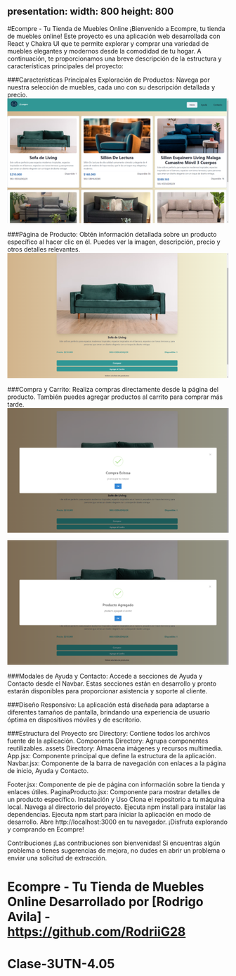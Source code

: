 presentation:
  width: 800
  height: 800
---

<!-- slide -->
#Ecompre - Tu Tienda de Muebles Online
¡Bienvenido a Ecompre, tu tienda de muebles online! Este proyecto es una aplicación web desarrollada con React y Chakra UI que te permite explorar y comprar una variedad de muebles elegantes y modernos desde la comodidad de tu hogar. A continuación, te proporcionamos una breve descripción de la estructura y características principales del proyecto:
<!-- slide -->

###Características Principales
Exploración de Productos: Navega por nuestra selección de muebles, cada uno con su descripción detallada y precio.
![Seccion Principal](https://raw.githubusercontent.com/RodriiG28/Clase-3-UTN-4.0/main/public/img/Seccion%20principal.png)
<!-- slide -->
###Página de Producto:
 Obtén información detallada sobre un producto específico al hacer clic en él. Puedes ver la imagen, descripción, precio y otros detalles relevantes.
![Detalle Producto](https://raw.githubusercontent.com/RodriiG28/Clase-3-UTN-4.0/main/public/img/SeccionDeDetalleProducto.png)
<!-- slide -->
###Compra y Carrito:
 Realiza compras directamente desde la página del producto. También puedes agregar productos al carrito para comprar más tarde.
![Compra Exitosa](https://raw.githubusercontent.com/RodriiG28/Clase-3-UTN-4.0/main/public/img/CompraExitosa.png)
<!-- slide -->
![Producto Agregado](https://raw.githubusercontent.com/RodriiG28/Clase-3-UTN-4.0/main/public/img/ProductoAgregado.png)
<!-- slide -->
###Modales de Ayuda y Contacto:
 Accede a secciones de Ayuda y Contacto desde el Navbar. Estas secciones están en desarrollo y pronto estarán disponibles para proporcionar asistencia y soporte al cliente.

###Diseño Responsivo:
 La aplicación está diseñada para adaptarse a diferentes tamaños de pantalla, brindando una experiencia de usuario óptima en dispositivos móviles y de escritorio.

<!-- slide -->
###Estructura del Proyecto
src Directory: Contiene todos los archivos fuente de la aplicación.
Components Directory: Agrupa componentes reutilizables.
assets Directory: Almacena imágenes y recursos multimedia.
App.jsx: Componente principal que define la estructura de la aplicación.
Navbar.jsx: Componente de la barra de navegación con enlaces a la página de inicio, Ayuda y Contacto.
<!-- slide -->
Footer.jsx: Componente de pie de página con información sobre la tienda y enlaces útiles.
PaginaProducto.jsx: Componente para mostrar detalles de un producto específico.
Instalación y Uso
Clona el repositorio a tu máquina local.
Navega al directorio del proyecto.
Ejecuta npm install para instalar las dependencias.
Ejecuta npm start para iniciar la aplicación en modo de desarrollo.
Abre http://localhost:3000 en tu navegador.
¡Disfruta explorando y comprando en Ecompre!
<!-- slide -->
Contribuciones
¡Las contribuciones son bienvenidas! Si encuentras algún problema o tienes sugerencias de mejora, no dudes en abrir un problema o enviar una solicitud de extracción.

Ecompre - Tu Tienda de Muebles Online
Desarrollado por [Rodrigo Avila] - https://github.com/RodriiG28
=======
# Clase-3UTN-4.05
